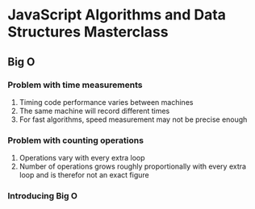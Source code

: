 # JavaScript Algorithms and Data Structures Masterclass

## Big O
### Problem with time measurements
1. Timing code performance varies between machines
2. The same machine will record different times
3. For fast algorithms, speed measurement may not be precise enough

### Problem with counting operations
1. Operations vary with every extra loop
2. Number of operations grows roughly proportionally with every extra loop and is therefor not an exact figure

### Introducing Big O
